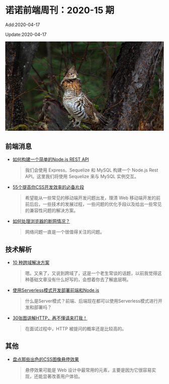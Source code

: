 <!--
 * @Description: 2020-16
 * @Author: zoeblow
 * @Email: wangfuyuan@nnuo.com
 * @Date: 2020-04-17 11:11:35
 * @LastEditors: zoeblow
 * @LastEditTime: 2020-04-17 14:50:44
 * @FilePath: /nuofe-weekly/2020/weekly-16.md
 -->

# 诺诺前端周刊：2020-15 期

Add:2020-04-17

Update:2020-04-17

![202016](../images/2020/202016.jpg)

## 前端消息

- [如何构建一个简单的Node.js REST API](https://mp.weixin.qq.com/s/Yrjkm82U5YngIG7hm9MYww)

  > 我们会使用 Express、Sequelize 和 MySQL 构建一个 Node.js Rest API。这里我们将使用 Sequelize 来与 MySQL 实例交互。

- [55个提高你CSS开发效率的必备片段](https://mp.weixin.qq.com/s/orHYN9Ea4sLuepthxhsrwg)

  > 希望能从一些常见的移动端开发问题出发，理清 Web 移动端开发的前前后后，一些技术的发展过程，一些问题的优化手段以及给出一些常见的兼容性问题的解决方案。

- [如何处理浏览器的断网情况？](https://mp.weixin.qq.com/s/WbtLO0ji-i9q3JLdkxQ2DQ)

  > 网络问题一直是一个很值得关注的问题。

## 技术解析

- [10 种跨域解决方案](https://mp.weixin.qq.com/s/bBtQyMtn-HSKOlZST1N2jQ)

  > 嗯。又来了，又说到跨域了，这是一个老生常谈的话题，以前我觉得这种基础文章没有什么好写的，会想着你去了解底层啊。

- [使用Serverless模式开发部署前端和Node.js](https://mp.weixin.qq.com/s/d_HlP3xTr3b-8dJDXgu9fw)

  > 什么是Server模式？前端、后端现在都可以使用Serverless模式进行开发和部署吗？

- [30张图讲解HTTP，再不懂请来打我！](https://mp.weixin.qq.com/s/T6lTEaLPZeSF2N_a7EcPcQ)

  > 在面试过程中，HTTP 被提问的概率还是比较高的。

<!-- ## 业界新闻

- [BootStrap 5.0 将放弃支持 IE](https://mp.weixin.qq.com/s/r8DVkzl7gfFm2YSmGHC4-g)

  > 最近，BootStrap 团队成员 XhmikosR 在 GitHub 上透露，BS 5 将放弃支持 IE 浏览器。 -->

## 其他

- [盘点那些出色的CSS图像悬停效果](https://mp.weixin.qq.com/s/kGpa6POlzbIlFso27sSy7w)

  > 悬停效果可能是 Web 设计中最常用的元素，主要是因为它很容易实现，还能显著改善用户体验。  
